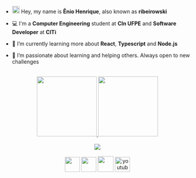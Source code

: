 - <img src="https://user-images.githubusercontent.com/42378118/110234147-e3259600-7f4e-11eb-95be-0c4047144dea.gif" width="20"> Hey, my name is **Ênio Henrique**, also known as **ribeirowski**
- 💻 I'm a **Computer Engineering** student at **CIn UFPE** and **Software Developer** at **CITi**

- 🌱 I’m currently learning more about **React**, **Typescript** and **Node.js**

- 🔭 I’m passionate about learning and helping others. Always open to new challenges
<!---<img src="https://yt3.ggpht.com/ytc/AAUvwngabyfwk4Q3Le9P1uNdWy5rTTBmEzJz9oV_E_w6XN0=s150-c-k-c0x00ffffff-no-rj" min-width="200px" max-width="200px" width="200px" align="right" alt="ER">---!>
<br>
<div align="center">
  <a href="https://github.com/ribeirowski">
  <img height="160em" src="https://github-readme-stats.vercel.app/api?username=ribeirowski&rank_icon=github&show_icons=true&theme=dracula&include_all_commits=true&border_radius=15&count_private=true&hide_border=true&title_color=87CEFA&icon_color=FFD700&layout=compact"/>
  <img height="160em" src="https://github-readme-stats.vercel.app/api/top-langs/?username=ribeirowski&size_weight=0.5&count_weight=0.5&layout=compact&langs_count=10&theme=dracula&hide_border=true&border_radius=10&title_color=87CEFA&icon_color=FFD700&hide=Jupyter%20Notebook,Gherkin,Assembly,HTML,CSS,Verilog,Stata,Makefile,Mathematica,Batchfile,Standard%20ML,Scheme,Dockerfile"/>
</div>
<br>
<div align="center">
  <a href="https://github.com/ribeirowski/?tab=follow">
  <img src="https://img.shields.io/github/followers/ribeirowski?label=Follow&style=social"/></a>
</div>
<br>
<div align="center">
  <a href="https://instagram.com/eniohnr" alt="Instagram">
  <img width="40" height="40" src="https://img.icons8.com/fluent/48/000000/instagram-new.png"/></a>
  <a href="https://linkedin.com/in/eniohnr" alt="Linkedin">
  <img width="40" height="40" src="https://img.icons8.com/fluent/48/000000/linkedin.png"/></a>
  <a href="https://twitter.com/eniohnr" alt="Twitter">
  <img width="42" height="42" src="https://img.icons8.com/color/48/twitterx--v1.png"/></a>
  <a href="https://www.youtube.com/channel/UCKfX8gT8y6aOJjUY1hqwTIw" alt="Youtube">
  <img width="40" height="40" src="https://img.icons8.com/fluency/48/youtube-play.png" alt="youtube-play"/>
</div>

<!---
ribeirowski/ribeirowski is a ✨ special ✨ repository because its `README.md` (this file) appears on your GitHub profile.
You can click the Preview link to take a look at your changes.
--->
